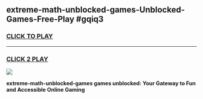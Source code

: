 
## extreme-math-unblocked-games-Unblocked-Games-Free-Play #gqiq3
<h3>
<a href="https://us.freeplayer.one?title=extreme-math-unblocked-games&ref=9M">CLICK TO PLAY</a></h3>
<hr>

<h3>
<a href="https://us.freeplayer.one?title=extreme-math-unblocked-games&ref=9M">CLICK 2 PLAY</a>
  
</h3>

<a href="https://us.freeplayer.one?title=extreme-math-unblocked-games&ref=9M"><img src="https://clearcache.store/games.png"></a>


**extreme-math-unblocked-games games unblocked: Your Gateway to Fun and Accessible Online Gaming**

